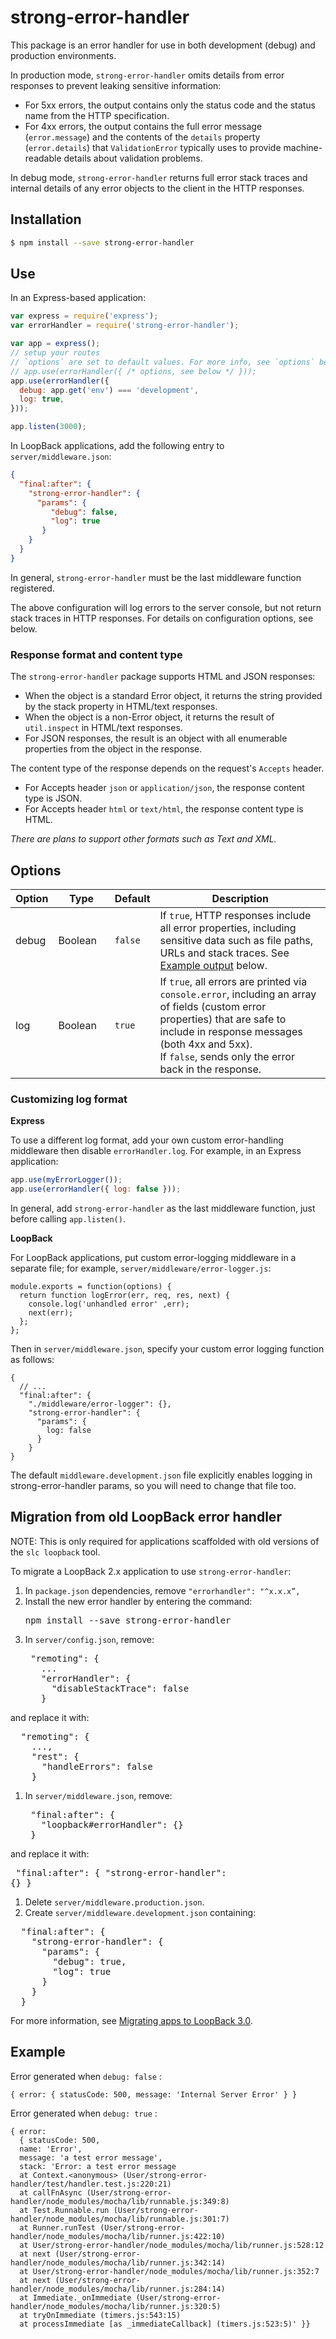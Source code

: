 # strong-error-handler

This package is an error handler for use in both development (debug) and production environments.

In production mode, `strong-error-handler` omits details from error responses to prevent leaking sensitive information:

- For 5xx errors, the output contains only the status code and the status name from the HTTP specification.
- For 4xx errors, the output contains the full error message (`error.message`) and the contents of the `details`
  property (`error.details`) that `ValidationError` typically uses to provide machine-readable details
  about validation problems.

In debug mode, `strong-error-handler` returns full error stack traces and internal details of any error objects to the client in the HTTP responses.

## Installation

```bash
$ npm install --save strong-error-handler
```

## Use

In an Express-based application:

```js
var express = require('express');
var errorHandler = require('strong-error-handler');

var app = express();
// setup your routes
// `options` are set to default values. For more info, see `options` below.
// app.use(errorHandler({ /* options, see below */ }));
app.use(errorHandler({
  debug: app.get('env') === 'development',
  log: true,
}));

app.listen(3000);
```

In LoopBack applications, add the following entry to `server/middleware.json`:

```json
{
  "final:after": {
    "strong-error-handler": {
      "params": {
         "debug": false,
         "log": true
       }
    }
  }
}
```

In general, `strong-error-handler` must be the last middleware function registered.

The above configuration will log errors to the server console, but not return stack traces in HTTP responses.
For details on configuration options, see below.

### Response format and content type

The `strong-error-handler` package supports HTML and JSON responses:

- When the object is a standard Error object, it returns the string provided by the stack property in HTML/text
  responses.
- When the object is a non-Error object, it returns the result of `util.inspect` in HTML/text responses.
- For JSON responses, the result is an object with all enumerable properties from the object in the response.

The content type of the response depends on the request's `Accepts` header.

-  For Accepts header `json` or `application/json`, the response content type is JSON.
-  For Accepts header `html` or `text/html`, the response content type is HTML.

*There are plans to support other formats such as Text and XML.*

## Options

| Option | Type | Default | Description |
| ---- | ---- | ---- | ---- |
| debug | Boolean&nbsp;&nbsp;&nbsp; | `false` | If `true`, HTTP responses include all error properties, including sensitive data such as file paths, URLs and stack traces. See [Example output](#example) below. |
| log | Boolean | `true` |  If `true`, all errors are printed via `console.error`, including an array of fields (custom error properties) that are safe to include in response messages (both 4xx and 5xx). <br/> If `false`, sends only the error back in the response. |

### Customizing log format

**Express** 

To use a different log format, add your own custom error-handling middleware then disable `errorHandler.log`. 
For example, in an Express application:

```js
app.use(myErrorLogger());
app.use(errorHandler({ log: false }));
```

In general, add `strong-error-handler` as the last middleware function, just before calling `app.listen()`.

**LoopBack**

For LoopBack applications, put custom error-logging middleware in a separate file; for example, `server/middleware/error-logger.js`:

```
module.exports = function(options) {
  return function logError(err, req, res, next) {
    console.log('unhandled error' ,err);
    next(err);
  };
};
```

Then in `server/middleware.json`, specify your custom error logging function as follows:

```
{
  // ...
  "final:after": {
    "./middleware/error-logger": {},
    "strong-error-handler": {
      "params": {
        log: false
      }
    }
}
```

The default `middleware.development.json` file explicitly enables logging in strong-error-handler params, so you will need to change that file too.

## Migration from old LoopBack error handler

NOTE: This is only required for applications scaffolded with old versions of the `slc loopback` tool.

To migrate a LoopBack 2.x application to use `strong-error-handler`:

1. In `package.json` dependencies, remove `"errorhandler": "^x.x.x”,`
1. Install the new error handler by entering the command:
    <pre>npm install --save strong-error-handler</pre>
1. In `server/config.json`, remove:
    <pre>
    "remoting": {
      ...
      "errorHandler": {
        "disableStackTrace": false
      }</pre>
  and replace it with:
  <pre>
  "remoting": {
    ...,
    "rest": {
      "handleErrors": false
    }</pre>
1. In `server/middleware.json`, remove:
    <pre>
    "final:after": {
      "loopback#errorHandler": {}
    }</pre>
  and replace it with:
    <pre>
    "final:after": {
      "strong-error-handler": {}
    }</pre>
1. Delete `server/middleware.production.json`.
1. Create `server/middleware.development.json` containing:
  <pre>
  "final:after": {
    "strong-error-handler": {
      "params": {
        "debug": true,
        "log": true
      }
    }
  }
</pre>

For more information, see 
[Migrating apps to LoopBack 3.0](http://loopback.io/doc/en/lb3/Migrating-to-3.0.html#update-use-of-rest-error-handler).

## Example

Error generated when `debug: false` :

```
{ error: { statusCode: 500, message: 'Internal Server Error' } }
```

Error generated when `debug: true` :

```
{ error:
  { statusCode: 500,
  name: 'Error',
  message: 'a test error message',
  stack: 'Error: a test error message    
  at Context.<anonymous> (User/strong-error-handler/test/handler.test.js:220:21)    
  at callFnAsync (User/strong-error-handler/node_modules/mocha/lib/runnable.js:349:8)    
  at Test.Runnable.run (User/strong-error-handler/node_modules/mocha/lib/runnable.js:301:7)    
  at Runner.runTest (User/strong-error-handler/node_modules/mocha/lib/runner.js:422:10)    
  at User/strong-error-handler/node_modules/mocha/lib/runner.js:528:12    
  at next (User/strong-error-handler/node_modules/mocha/lib/runner.js:342:14)    
  at User/strong-error-handler/node_modules/mocha/lib/runner.js:352:7    
  at next (User/strong-error-handler/node_modules/mocha/lib/runner.js:284:14)    
  at Immediate._onImmediate (User/strong-error-handler/node_modules/mocha/lib/runner.js:320:5)    
  at tryOnImmediate (timers.js:543:15)    
  at processImmediate [as _immediateCallback] (timers.js:523:5)' }}
```
